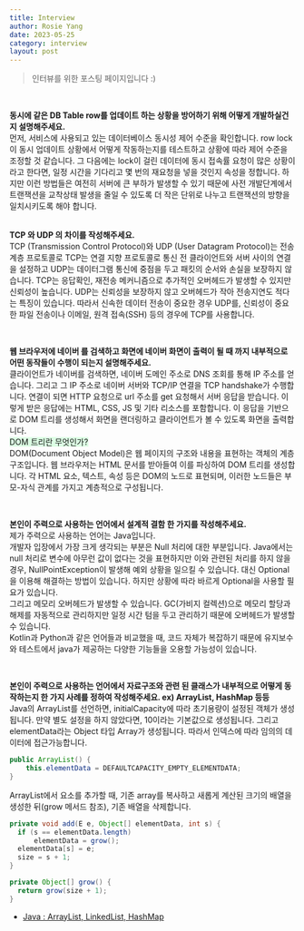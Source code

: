 ```yaml
---
title: Interview
author: Rosie Yang
date: 2023-05-25
category: interview
layout: post
---
```


> 인터뷰를 위한 포스팅 페이지입니다 :)

<br>

**동시에 같은 DB Table row를 업데이트 하는 상황을 방어하기 위해 어떻게 개발하실건지 설명해주세요.**  
먼저, 서비스에 사용되고 있는 데이터베이스 동시성 제어 수준을 확인합니다. row lock이 동시 업데이트 상황에서 어떻게 작동하는지를 테스트하고 상황에 따라 제어 수준을 조정할 것 같습니다. 그 다음에는 lock이 걸린 데이터에 동시 접속률 요청이 많은 상황이라고 한다면, 일정 시간을 기다리고 몇 번의 재요청을 넣을 것인지 속성을 정합니다. 
하지만 이런 방법들은 여전히 서버에 큰 부하가 발생할 수 있기 때문에 사전 개발단계에서 트랜잭션을 교착상태 발생을 줄일 수 있도록 더 작은 단위로 나누고 트랜잭션의 방향을 일치시키도록 해야 합니다.  
<br>

**TCP 와 UDP 의 차이를 작성해주세요.**  
TCP (Transmission Control Protocol)와 UDP (User Datagram Protocol)는 전송 계층 프로토콜로 TCP는 연결 지향 프로토콜로 통신 전 클라이언트와 서버 사이의 연결을 설정하고 UDP는 데이터그램 통신에 중점을 두고 패킷의 순서와 손실을 보장하지 않습니다. 
TCP는 응답확인, 재전송 메커니즘으로 추가적인 오버헤드가 발생할 수 있지만 신뢰성이 높습니다. UDP는 신뢰성을 보장하지 않고 오버헤드가 작아 전송지연도 적다는 특징이 있습니다. 따라서 신속한 데이터 전송이 중요한 경우 UDP를, 신뢰성이 중요한 파일 전송이나 이메일, 원격 접속(SSH) 등의 경우에 TCP를 사용합니다.  

<br>

**웹 브라우저에 네이버 를 검색하고 화면에 네이버 화면이 출력이 될 때 까지 내부적으로 어떤 동작들이 수행이 되는지 설명해주세요.**  
클라이언트가 네이버를 검색하면, 네이버 도메인 주소로 DNS 조회를 통해 IP 주소를 얻습니다. 그리고 그 IP 주소로 네이버 서버와 TCP/IP 연결을 TCP handshake가 수행합니다. 연결이 되면 HTTP 요청으로 url 주소를 get 요청해서 서버 응답을 받습니다. 
이렇게 받은 응답에는 HTML, CSS, JS 및 기타 리소스를 포함합니다. 이 응답을 기반으로 DOM 트리를 생성해서 화면을 랜더링하고 클라이언트가 볼 수 있도록 화면을 출력합니다.  
<span style="background-color:#DCFFE4">DOM 트리란 무엇인가?</span>  
DOM(Document Object Model)은 웹 페이지의 구조와 내용을 표현하는 객체의 계층 구조입니다. 웹 브라우저는 HTML 문서를 받아들여 이를 파싱하여 DOM 트리를 생성합니다. 각 HTML 요소, 텍스트, 속성 등은 DOM의 노드로 표현되며, 이러한 노드들은 부모-자식 관계를 가지고 계층적으로 구성됩니다.  

<br>

**본인이 주력으로 사용하는 언어에서 설계적 결함 한 가지를 작성해주세요.**  
제가 주력으로 사용하는 언어는 Java입니다.  
개발자 입장에서 가장 크게 생각되는 부분은 Null 처리에 대한 부분입니다. Java에서는 null 처리로 변수에 아무런 값이 없다는 것을 표현하지만 이와 관련된 처리를 하지 않을 경우, NullPointException이 발생해 예외 상황을 일으킬 수 있습니다. 대신 Optional을 이용해 해결하는 방법이 있습니다. 하지만 상황에 따라 바르게 Optional을 사용할 필요가 있습니다.  
그리고 메모리 오버헤드가 발생할 수 있습니다. GC(가비지 컬렉션)으로 메모리 할당과 해제를 자동적으로 관리하지만 일정 시간 텀을 두고 관리하기 때문에 오버헤드가 발생할 수 있습니다.  
Kotlin과 Python과 같은 언어들과 비교했을 때, 코드 자체가 복잡하기 때문에 유지보수와 테스트에서 java가 제공하는 다양한 기능들을 오용할 가능성이 있습니다.  

<br>

**본인이 주력으로 사용하는 언어에서 자료구조와 관련 된 클래스가 내부적으로 어떻게 동작하는지 한 가지 사례를 정하여 작성해주세요. ex) ArrayList, HashMap 등등**  
Java의 ArrayList를 선언하면, initialCapacity에 따라 초기용량이 설정된 객체가 생성됩니다. 만약 별도 설정을 하지 않았다면, 10이라는 기본값으로 생성됩니다. 그리고 elementData라는 Object 타입 Array가 생성됩니다. 따라서 인덱스에 따라 임의의 데이터에 접근가능합니다. 
```java
public ArrayList() {
    this.elementData = DEFAULTCAPACITY_EMPTY_ELEMENTDATA;
}
```
ArrayList에서 요소를 추가할 때, 기존 array를 복사하고 새롭게 계산된 크기의 배열을 생성한 뒤(grow 메서드 참조), 기존 배열을 삭제합니다.
```java
private void add(E e, Object[] elementData, int s) {
  if (s == elementData.length)
      elementData = grow();
  elementData[s] = e;
  size = s + 1;
}

private Object[] grow() {
  return grow(size + 1);
}
```
+ [Java : ArrayList, LinkedList, HashMap](https://velog.io/@seonmikimm/Java-ArrayList-LinkedList-HashMap)

<div style="padding:3px; margin:200px 0;"></div>   

